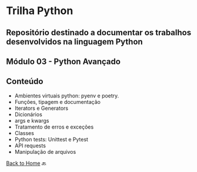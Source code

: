 # Trilha Python
## Repositório destinado a documentar os trabalhos desenvolvidos na linguagem Python
## Módulo 03 - Python Avançado
## Conteúdo
- Ambientes virtuais python: pyenv e poetry.
- Funções, tipagem e documentação
- Iterators e Generators
- Dicionários
- args e kwargs
- Tratamento de erros e exceções
- Classes
- Python tests: Unittest e Pytest
- API requests
- Manipulação de arquivos

<a href="https://github.com/marlissonls/trilha_python/tree/main">Back to Home</a> 🔙